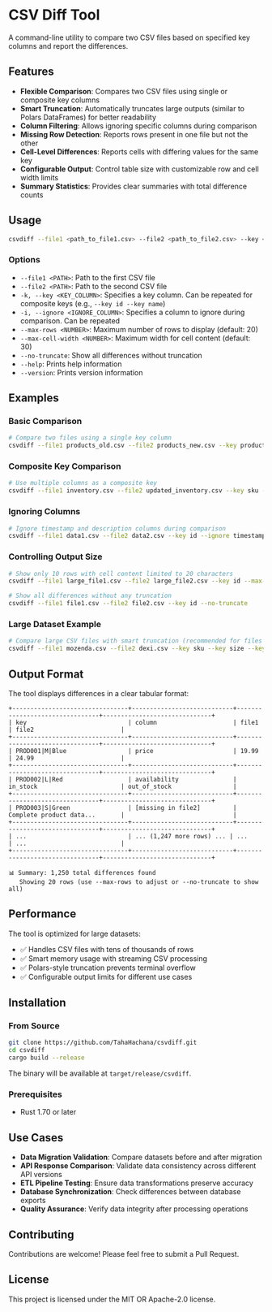 # CSV Diff Tool

A command-line utility to compare two CSV files based on specified key columns and report the differences.

## Features

*   **Flexible Comparison**: Compares two CSV files using single or composite key columns
*   **Smart Truncation**: Automatically truncates large outputs (similar to Polars DataFrames) for better readability
*   **Column Filtering**: Allows ignoring specific columns during comparison
*   **Missing Row Detection**: Reports rows present in one file but not the other
*   **Cell-Level Differences**: Reports cells with differing values for the same key
*   **Configurable Output**: Control table size with customizable row and cell width limits
*   **Summary Statistics**: Provides clear summaries with total difference counts

## Usage

```bash
csvdiff --file1 <path_to_file1.csv> --file2 <path_to_file2.csv> --key <key_column_name> [OPTIONS]
```

### Options

*   `--file1 <PATH>`: Path to the first CSV file
*   `--file2 <PATH>`: Path to the second CSV file
*   `-k, --key <KEY_COLUMN>`: Specifies a key column. Can be repeated for composite keys (e.g., `--key id --key name`)
*   `-i, --ignore <IGNORE_COLUMN>`: Specifies a column to ignore during comparison. Can be repeated
*   `--max-rows <NUMBER>`: Maximum number of rows to display (default: 20)
*   `--max-cell-width <NUMBER>`: Maximum width for cell content (default: 30)
*   `--no-truncate`: Show all differences without truncation
*   `--help`: Prints help information
*   `--version`: Prints version information

## Examples

### Basic Comparison
```bash
# Compare two files using a single key column
csvdiff --file1 products_old.csv --file2 products_new.csv --key product_id
```

### Composite Key Comparison
```bash
# Use multiple columns as a composite key
csvdiff --file1 inventory.csv --file2 updated_inventory.csv --key sku --key size --key color
```

### Ignoring Columns
```bash
# Ignore timestamp and description columns during comparison
csvdiff --file1 data1.csv --file2 data2.csv --key id --ignore timestamp --ignore description
```

### Controlling Output Size
```bash
# Show only 10 rows with cell content limited to 20 characters
csvdiff --file1 large_file1.csv --file2 large_file2.csv --key id --max-rows 10 --max-cell-width 20

# Show all differences without any truncation
csvdiff --file1 file1.csv --file2 file2.csv --key id --no-truncate
```

### Large Dataset Example
```bash
# Compare large CSV files with smart truncation (recommended for files with thousands of rows)
csvdiff --file1 mozenda.csv --file2 dexi.csv --key sku --key size --key colour --max-rows 15
```

## Output Format

The tool displays differences in a clear tabular format:

```
+--------------------------------+----------------------------+--------------------------------+------------------------------+
| key                            | column                     | file1                          | file2                        |
+--------------------------------+----------------------------+--------------------------------+------------------------------+
| PROD001|M|Blue                 | price                      | 19.99                          | 24.99                        |
+--------------------------------+----------------------------+--------------------------------+------------------------------+
| PROD002|L|Red                  | availability               | in_stock                       | out_of_stock                 |
+--------------------------------+----------------------------+--------------------------------+------------------------------+
| PROD003|S|Green                | [missing in file2]         | Complete product data...       |                              |
+--------------------------------+----------------------------+--------------------------------+------------------------------+
| ...                            | ... (1,247 more rows) ... | ...                            | ...                          |
+--------------------------------+----------------------------+--------------------------------+------------------------------+

📊 Summary: 1,250 total differences found
   Showing 20 rows (use --max-rows to adjust or --no-truncate to show all)
```

## Performance

The tool is optimized for large datasets:
- ✅ Handles CSV files with tens of thousands of rows
- ✅ Smart memory usage with streaming CSV processing
- ✅ Polars-style truncation prevents terminal overflow
- ✅ Configurable output limits for different use cases

## Installation

### From Source
```bash
git clone https://github.com/TahaHachana/csvdiff.git
cd csvdiff
cargo build --release
```

The binary will be available at `target/release/csvdiff`.

### Prerequisites
- Rust 1.70 or later

## Use Cases

- **Data Migration Validation**: Compare datasets before and after migration
- **API Response Comparison**: Validate data consistency across different API versions
- **ETL Pipeline Testing**: Ensure data transformations preserve accuracy
- **Database Synchronization**: Check differences between database exports
- **Quality Assurance**: Verify data integrity after processing operations

## Contributing

Contributions are welcome! Please feel free to submit a Pull Request.

## License

This project is licensed under the MIT OR Apache-2.0 license.

